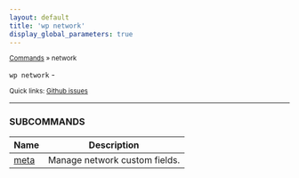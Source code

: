 ```yaml
---
layout: default
title: 'wp network'
display_global_parameters: true
---
```


<small>[Commands](/commands/) &raquo; network</small>

`wp network` - 

<small>Quick links: <a href="https://github.com/wp-cli/wp-cli/issues?q=is%3Aopen+label%3Acommand%3Anetwork+sort%3Aupdated-desc">Github issues</a></small>

<hr />





### SUBCOMMANDS

<table>
	<thead>
	<tr>
		<th>Name</th>
		<th>Description</th>
	</tr>
	</thead>
	<tbody>
		<tr>
			<td><a href="/commands/network/meta/">meta</a></td>
			<td>Manage network custom fields.</td>
		</tr>
	</tbody>
</table>
